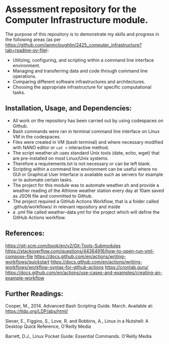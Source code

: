 # Assessment repository for the Computer Infrastructure module.

The purpose of this repository is to demonstrate my skills and progress in the following areas (as per https://github.com/ianmcloughlin/2425_computer_infrastructure?tab=readme-ov-file):

- Utilizing, configuring, and scripting within a command line interface environment.
- Managing and transferring data and code through command line operations.
- Comparing different software infrastructures and architectures.
- Choosing the appropriate infrastructure for specific computational tasks.

## Installation, Usage, and Dependencies:
- All work on the repository has been carried out by using codespaces on Github.
- Bash commands were ran in terminal command line interface on Linux VM in the codespaces.
- Files were created in VM (bash terminal) and where necessary modified with NANO editor or ```cat >``` interactive method.
- The script weather.sh uses standard Unix tools (date, echo, wget) that are pre-installed on most Linux/Unix systems.
- Therefore a requirements.txt is not necessary or can be left blank.
- Scripting within a command line environment can be useful where no GUI or Graphical User Interface is available such as servers for example or to automate certain tasks.
- The project for this module was to automate weather.sh and provide a weather reading of the Athlone weather station every day at 10am saved as JSON file and committed to Github.
- The project required a GitHub Actions Workflow, that is a folder called .github/workflows/ in relevant repository and inside
- a .yml file called weather-data.yml for the project which will define the GitHub Actions workflow.  
                       
## References:
https://git-scm.com/book/en/v2/Git-Tools-Submodules
https://stackoverflow.com/questions/44364916/how-to-open-run-yml-compose-file
https://docs.github.com/en/actions/writing-workflows/quickstart
https://docs.github.com/en/actions/writing-workflows/workflow-syntax-for-github-actions
https://crontab.guru/
https://docs.github.com/en/actions/use-cases-and-examples/creating-an-example-workflow

## Further Readings:

Cooper, M., 2014. Advanced Bash Scripting Guide. March. Available at: https://tldp.org/LDP/abs/html/

Siever, E., Figgins, S., Love, R. and Robbins, A., Linux in a Nutshell: A Desktop Quick Reference, O'Reilly Media

Barrett, D.J., Linux Pocket Guide: Essential Commands. O'Reilly Media
